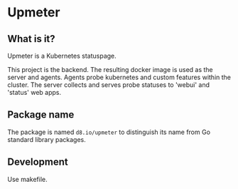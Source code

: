 # Upmeter

## What is it?

Upmeter is a Kubernetes statuspage.

This project is the backend. The resulting docker image is used as the server and agents. Agents probe kubernetes and custom
features within the cluster. The server collects and serves probe statuses to 'webui' and 'status' web apps.

## Package name

The package is named `d8.io/upmeter` to distinguish its name from Go standard library packages.

## Development

Use makefile.
